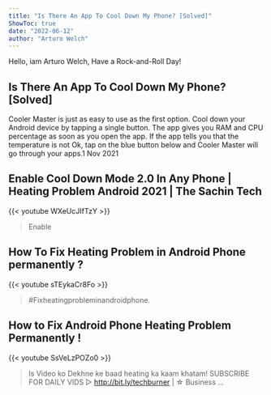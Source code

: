 ```yaml
---
title: "Is There An App To Cool Down My Phone? [Solved]"
ShowToc: true 
date: "2022-06-12"
author: "Arturo Welch" 
---
```


Hello, iam Arturo Welch, Have a Rock-and-Roll Day!
## Is There An App To Cool Down My Phone? [Solved]
Cooler Master is just as easy to use as the first option. Cool down your Android device by tapping a single button. The app gives you RAM and CPU percentage as soon as you open the app. If the app tells you that the temperature is not Ok, tap on the blue button below and Cooler Master will go through your apps.1 Nov 2021

## Enable Cool Down Mode 2.0 In Any Phone | Heating Problem Android 2021 | The Sachin Tech
{{< youtube WXeUcJIfTzY >}}
>Enable 

## How To Fix Heating Problem in Android Phone permanently ?
{{< youtube sTEykaCr8Fo >}}
>#Fixheatingprobleminandroidphone.

## How to Fix Android Phone Heating Problem Permanently !
{{< youtube SsVeLzPOZo0 >}}
>Is Video ko Dekhne ke baad heating ka kaam khatam! SUBSCRIBE FOR DAILY VIDS ▻ http://bit.ly/techburner | ☆ Business ...

